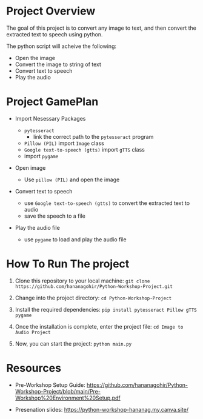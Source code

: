 # Project Overview

The goal of this project is to convert any image to text, and then convert the extracted text to speech using python. 

The python script will acheive the following:
* Open the image
* Convert the image to string of text
* Convert text to speech
* Play the audio 


# Project GamePlan

* Import Nesessary Packages
    * `pytesseract`
        * link the correct path to the `pytesseract` program
  * `Pillow (PIL)` import `Image` class
  * `Google text-to-speech (gtts)` import `gTTS` class
  * import `pygame`

* Open image
  * Use `pillow (PIL)` and open the image

* Convert text to speech
  * use `Google text-to-speech (gtts)` to convert the extracted text to audio
  * save the speech to a file

* Play the audio file
  * use `pygame` to load and play the audio file


# How To Run The project
1.  Clone this repository to your local machine: `git clone https://github.com/hananagohir/Python-Workshop-Project.git`

2.  Change into the project directory: `cd Python-Workshop-Project`

3.  Install the required dependencies: `pip install pytesseract Pillow gTTS pygame`

4.  Once the installation is complete, enter the project file: `cd Image to Audio Project`

5.  Now, you can start the project: `python main.py`


# Resources

* Pre-Workshop Setup Guide: https://github.com/hananagohir/Python-Workshop-Project/blob/main/Pre-Workshop%20Environment%20Setup.pdf

* Presenation slides: https://python-workshop-hananag.my.canva.site/
